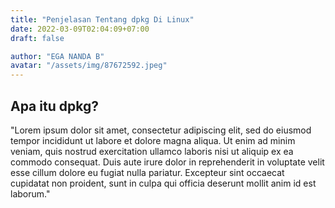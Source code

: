 ```yaml
---
title: "Penjelasan Tentang dpkg Di Linux"
date: 2022-03-09T02:04:09+07:00
draft: false

author: "EGA NANDA B"
avatar: "/assets/img/87672592.jpeg"
---
```


## Apa itu dpkg? 

"Lorem ipsum dolor sit amet, consectetur adipiscing elit, sed do eiusmod tempor incididunt ut labore et dolore magna aliqua. Ut enim ad minim veniam, quis nostrud exercitation ullamco laboris nisi ut aliquip ex ea commodo consequat. Duis aute irure dolor in reprehenderit in voluptate velit esse cillum dolore eu fugiat nulla pariatur. Excepteur sint occaecat cupidatat non proident, sunt in culpa qui officia deserunt mollit anim id est laborum."


